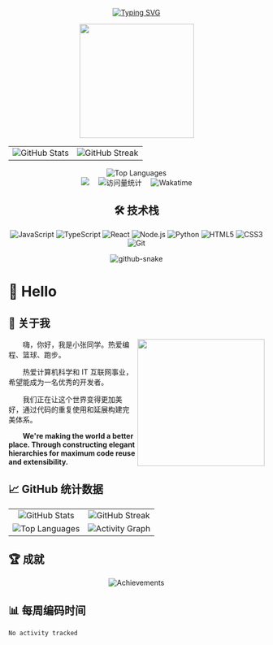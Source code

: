 <div align="center">

<!-- 动态打字效果 -->
[![Typing SVG](https://readme-typing-svg.demolab.com?font=Fira+Code&pause=1000&width=435&lines=console.log(%22Hello%2C%20World%22);小张同学祝您今天愉快!&center=true&size=27)](https://git.io/typing-svg)

<!-- 敲代码的图片 -->
<picture>
  <source media="(prefers-color-scheme: dark)" srcset="https://cdn.jsdelivr.net/gh/sun0225SUN/sun0225SUN/assets/images/coding.gif" />
  <source media="(prefers-color-scheme: light)" srcset="https://cdn.jsdelivr.net/gh/sun0225SUN/sun0225SUN/assets/images/developer.svg" height="225px" />
  <img src="https://cdn.jsdelivr.net/gh/sun0225SUN/sun0225SUN/assets/images/coding.gif" />
</picture>

<!-- 统计卡片 -->
<table>
  <tr>
    <td>
      <img src="https://github-readme-stats.vercel.app/api?username=evelyncarter&show_icons=true&theme=radical&hide_border=true" alt="GitHub Stats" />
    </td>
    <td>
      <img src="https://github-readme-streak-stats.herokuapp.com/?user=evelyncarter&theme=radical&hide_border=true" alt="GitHub Streak" />
    </td>
  </tr>
</table>

<!-- 语言统计 -->
<img src="https://github-readme-stats.vercel.app/api/top-langs/?username=evelyncarter&layout=compact&theme=radical&hide_border=true&langs_count=8" alt="Top Languages" />

<!-- 个人资料徽标 -->
<div>
  <a href="https://space.bilibili.com/495338271/"><img src="https://img.shields.io/badge/Bilibili-B站-ff69b4?style=for-the-badge&logo=bilibili" /></a>&emsp;
  <img src="https://komarev.com/ghpvc/?username=evelyncarter&label=访问量&color=orange&style=for-the-badge" alt="访问量统计" />&emsp;
  <img src="https://wakatime.com/badge/user/evelyncarter.svg?style=for-the-badge" alt="Wakatime" />
</div>

<!-- 技能徽章 -->
<h2>🛠️ 技术栈</h2>
<p>
  <img src="https://img.shields.io/badge/JavaScript-F7DF1E?style=for-the-badge&logo=javascript&logoColor=black" alt="JavaScript" />
  <img src="https://img.shields.io/badge/TypeScript-007ACC?style=for-the-badge&logo=typescript&logoColor=white" alt="TypeScript" />
  <img src="https://img.shields.io/badge/React-20232A?style=for-the-badge&logo=react&logoColor=61DAFB" alt="React" />
  <img src="https://img.shields.io/badge/Node.js-339933?style=for-the-badge&logo=nodedotjs&logoColor=white" alt="Node.js" />
  <img src="https://img.shields.io/badge/Python-3776AB?style=for-the-badge&logo=python&logoColor=white" alt="Python" />
  <img src="https://img.shields.io/badge/HTML5-E34F26?style=for-the-badge&logo=html5&logoColor=white" alt="HTML5" />
  <img src="https://img.shields.io/badge/CSS3-1572B6?style=for-the-badge&logo=css3&logoColor=white" alt="CSS3" />
  <img src="https://img.shields.io/badge/Git-F05032?style=for-the-badge&logo=git&logoColor=white" alt="Git" />
</p>

<!-- Snake Code Contribution Map -->
<picture>
  <source media="(prefers-color-scheme: dark)" srcset="https://cdn.jsdelivr.net/gh/sun0225SUN/sun0225SUN/profile-snake-contrib/github-contribution-grid-snake-dark.svg" />
  <source media="(prefers-color-scheme: light)" srcset="https://cdn.jsdelivr.net/gh/sun0225SUN/sun0225SUN/profile-snake-contrib/github-contribution-grid-snake.svg" />
  <img alt="github-snake" src="https://cdn.jsdelivr.net/gh/sun0225SUN/sun0225SUN/profile-snake-contrib/github-contribution-grid-snake-dark.svg" />
</picture>

</div>

# 🙋 Hello

## 🤺 关于我

<img align="right" width="250" src="https://cdn.jsdelivr.net/gh/sun0225SUN/sun0225SUN/assets/images/jobs.png" />

<p>&emsp;&emsp;嗨，你好，我是小张同学。热爱编程、篮球、跑步。</p>
<p>&emsp;&emsp;热爱计算机科学和 IT 互联网事业，希望能成为一名优秀的开发者。</p>
<p>&emsp;&emsp;我们正在让这个世界变得更加美好，通过代码的重复使用和延展构建完美体系。</p>
<p>&emsp;&emsp;<strong>We're making the world a better place. Through constructing elegant hierarchies for maximum code reuse and extensibility.</strong></p>

## 📈 GitHub 统计数据

<div align="center">
  
| | |
| :---: | :---: |
| ![GitHub Stats](https://github-readme-stats.vercel.app/api?username=evelyncarter&show_icons=true&theme=radical&hide_border=true) | ![GitHub Streak](https://github-readme-streak-stats.herokuapp.com/?user=evelyncarter&theme=radical&hide_border=true) |
| ![Top Languages](https://github-readme-stats.vercel.app/api/top-langs/?username=evelyncarter&layout=compact&theme=radical&hide_border=true&langs_count=8) | ![Activity Graph](https://github-readme-activity-graph.vercel.app/graph?username=evelyncarter&theme=redical&hide_border=true&area=true) |

</div>

## 🏆 成就

<p align="center">
  <img src="https://github-profile-trophy.vercel.app/?username=evelyncarter&theme=radical&no-frame=true&row=1&column=6" alt="Achievements" />
</p>

## 📊 每周编码时间

<!--START_SECTION:waka-->
```text
No activity tracked
